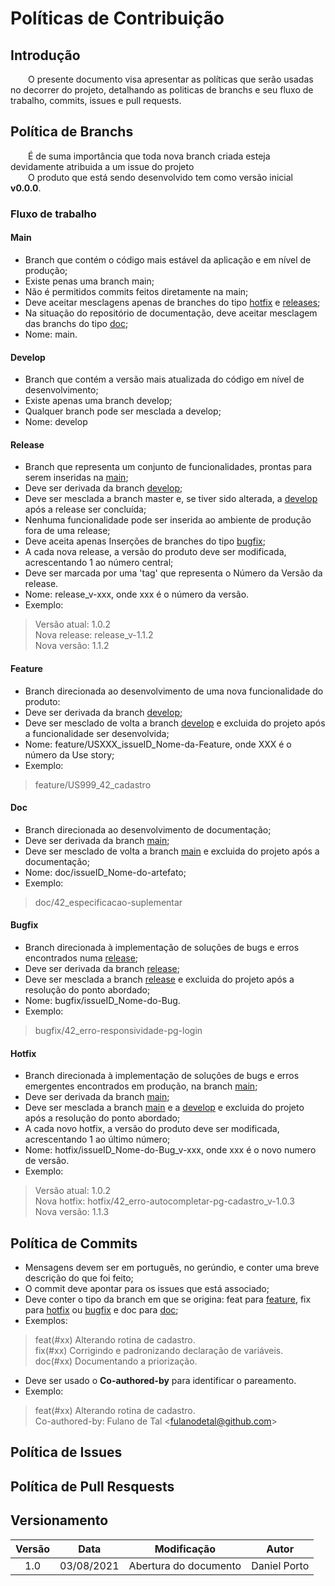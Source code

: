 # Políticas de Contribuição

## Introdução
&emsp;&emsp;O presente documento visa apresentar as políticas que serão usadas no decorrer do projeto, detalhando as politicas de branchs e seu fluxo de trabalho, commits, issues e pull requests.

## Política de Branchs
&emsp;&emsp;É de suma importância que toda nova branch criada esteja devidamente atribuida a um issue do projeto<br>
&emsp;&emsp;O produto que está sendo desenvolvido tem como versão inicial **v0.0.0**.
### Fluxo de trabalho
#### Main
- Branch que contém o código mais estável da aplicação e em nível de produção;
- Existe penas uma branch main;
- Não é permitidos commits feitos diretamente na main;
- Deve aceitar mesclagens apenas de branches do tipo [hotfix](#hotfix) e [releases](#release);
- Na situação do repositório de documentação, deve aceitar mesclagem das branchs do tipo [doc](#doc);
- Nome: main.

#### Develop
- Branch que contém a versão mais atualizada do código em nível de desenvolvimento;
- Existe apenas uma branch develop;
- Qualquer branch pode ser mesclada a develop;
- Nome: develop

#### Release
- Branch que representa um conjunto de funcionalidades, prontas para serem inseridas na [main](#main);
- Deve ser derivada da branch [develop](#develop);
- Deve ser mesclada a branch master e, se tiver sido alterada, a [develop](#develop) após a release ser concluída;
- Nenhuma funcionalidade pode ser inserida ao ambiente de produção fora de uma release;
- Deve aceita apenas Inserções de branches do tipo [bugfix](#bugfix);
- A cada nova release, a versão do produto deve ser modificada, acrescentando 1 ao número central;
- Deve ser marcada por uma 'tag' que representa o Número da Versão da release.
- Nome: release_v-xxx, onde xxx é o número da versão.
- Exemplo:
> Versão atual: 1.0.2<br>
> Nova release: release_v-1.1.2<br>
> Nova versão:  1.1.2  

#### Feature
- Branch direcionada ao desenvolvimento de uma nova funcionalidade do produto:
- Deve ser derivada da branch [develop](#develop);
- Deve ser mesclado de volta a branch [develop](#develop) e excluida do projeto após a funcionalidade ser desenvolvida;
- Nome: feature/USXXX_issueID_Nome-da-Feature, onde XXX é o número da Use story;
- Exemplo:
> feature/US999_42_cadastro

#### Doc
- Branch direcionada ao desenvolvimento de documentação;
- Deve ser derivada da branch [main](#main);
- Deve ser mesclado de volta a branch [main](#main) e excluida do projeto após a documentação;
- Nome: doc/issueID_Nome-do-artefato;
- Exemplo:
> doc/42_especificacao-suplementar

#### Bugfix
- Branch direcionada à implementação de soluções de bugs e erros encontrados numa [release](#release);
- Deve ser derivada da branch [release](#release);
- Deve ser mesclada a branch [release](#release) e excluida do projeto após a resolução do ponto abordado;
- Nome: bugfix/issueID_Nome-do-Bug.
- Exemplo:
> bugfix/42_erro-responsividade-pg-login

#### Hotfix
- Branch direcionada à implementação de soluções de bugs e erros emergentes encontrados em produção, na branch [main](#main);
- Deve ser derivada da branch [main](#main);
- Deve ser mesclada a branch [main](#main) e a [develop](#develop) e excluida do projeto após a resolução do ponto abordado;
- A cada novo hotfix, a versão do produto deve ser modificada, acrescentando 1 ao último número;
- Nome: hotfix/issueID_Nome-do-Bug_v-xxx, onde xxx é o novo numero de versão.
- Exemplo:
> Versão atual: 1.0.2<br>
> Nova hotfix: hotfix/42_erro-autocompletar-pg-cadastro_v-1.0.3<br>
> Nova versão:  1.1.3 

## Política de Commits
- Mensagens devem ser em português, no gerúndio, e conter uma breve descrição do que foi feito;
- O commit deve apontar para os issues que está associado;
- Deve conter o tipo da branch em que se origina: feat para [feature](#feature), fix para [hotfix](#hotfix) ou [bugfix](#bugfix) e doc para [doc](#doc);
- Exemplos:

> feat(#xx) Alterando rotina de cadastro.<br>
> fix(#xx) Corrigindo e padronizando declaração de variáveis.<br>
> doc(#xx) Documentando a priorização.

- Deve ser usado o **Co-authored-by** para identificar o pareamento.
- Exemplo:

> feat(#xx) Alterando rotina de cadastro.<br>
> Co-authored-by: Fulano de Tal <<fulanodetal@github.com>>

## Política de Issues

## Política de Pull Resquests

## Versionamento
| Versão | Data | Modificação | Autor |
|:-:|--|--|--|
|1.0|03/08/2021| Abertura do documento | Daniel Porto |